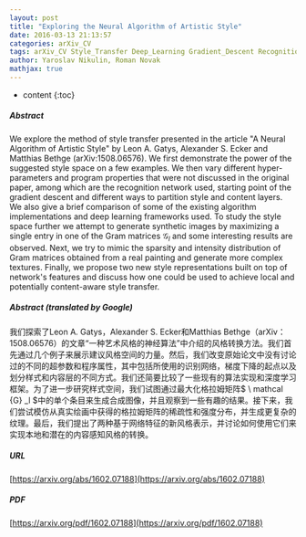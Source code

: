 ```yaml
---
layout: post
title: "Exploring the Neural Algorithm of Artistic Style"
date: 2016-03-13 21:13:57
categories: arXiv_CV
tags: arXiv_CV Style_Transfer Deep_Learning Gradient_Descent Recognition
author: Yaroslav Nikulin, Roman Novak
mathjax: true
---
```


* content
{:toc}

##### Abstract
We explore the method of style transfer presented in the article "A Neural Algorithm of Artistic Style" by Leon A. Gatys, Alexander S. Ecker and Matthias Bethge (arXiv:1508.06576). We first demonstrate the power of the suggested style space on a few examples. We then vary different hyper-parameters and program properties that were not discussed in the original paper, among which are the recognition network used, starting point of the gradient descent and different ways to partition style and content layers. We also give a brief comparison of some of the existing algorithm implementations and deep learning frameworks used. To study the style space further we attempt to generate synthetic images by maximizing a single entry in one of the Gram matrices $\mathcal{G}_l$ and some interesting results are observed. Next, we try to mimic the sparsity and intensity distribution of Gram matrices obtained from a real painting and generate more complex textures. Finally, we propose two new style representations built on top of network's features and discuss how one could be used to achieve local and potentially content-aware style transfer.

##### Abstract (translated by Google)
我们探索了Leon A. Gatys，Alexander S. Ecker和Matthias Bethge（arXiv：1508.06576）的文章“一种艺术风格的神经算法”中介绍的风格转换方法。我们首先通过几个例子来展示建议风格空间的力量。然后，我们改变原始论文中没有讨论过的不同的超参数和程序属性，其中包括所使用的识别网络，梯度下降的起点以及划分样式和内容层的不同方式。我们还简要比较了一些现有的算法实现和深度学习框架。为了进一步研究样式空间，我们试图通过最大化格拉姆矩阵$ \ mathcal {G} _l $中的单个条目来生成合成图像，并且观察到一些有趣的结果。接下来，我们尝试模仿从真实绘画中获得的格拉姆矩阵的稀疏性和强度分布，并生成更复杂的纹理。最后，我们提出了两种基于网络特征的新风格表示，并讨论如何使用它们来实现本地和潜在的内容感知风格的转换。

##### URL
[https://arxiv.org/abs/1602.07188](https://arxiv.org/abs/1602.07188)

##### PDF
[https://arxiv.org/pdf/1602.07188](https://arxiv.org/pdf/1602.07188)

